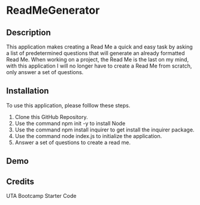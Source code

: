# ReadMeGenerator

## Description
This application makes creating a Read Me a quick and easy task by asking a list of predetermined questions that will generate an already formatted Read Me. 
When working on a project, the Read Me is the last on my mind, with this application I will no longer have to create a Read Me from scratch, only answer a set of questions.

## Installation
To use this application, please folllow these steps.
1) Clone this GitHub Repository.
2) Use the command npm init -y to install Node
3) Use the command npm install inquirer to get install the inquirer package.
4) Use the command node index.js to initialize the application.
5) Answer a set of questions to create a read me.

## Demo

## Credits
UTA Bootcamp Starter Code